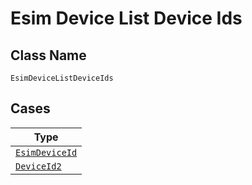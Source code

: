 
# Esim Device List Device Ids

## Class Name

`EsimDeviceListDeviceIds`

## Cases

| Type |
|  --- |
| [`EsimDeviceId`](../../../doc/models/esim-device-id.md) |
| [`DeviceId2`](../../../doc/models/device-id-2.md) |

